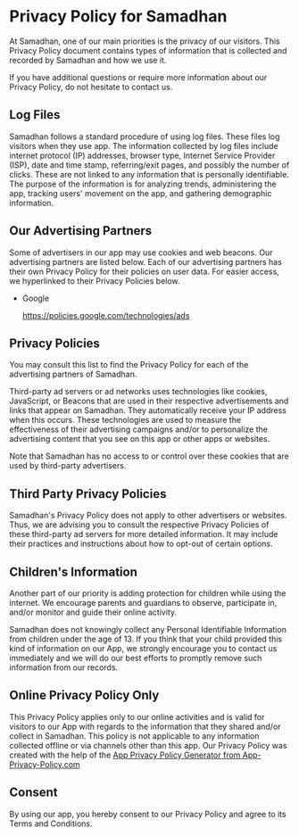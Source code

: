 <h1>Privacy Policy for Samadhan</h1>

<p>At Samadhan, one of our main priorities is the privacy of our visitors. This Privacy Policy document contains types of information that is collected and recorded by Samadhan and how we use it.</p>

<p>If you have additional questions or require more information about our Privacy Policy, do not hesitate to contact us.</p>

<h2>Log Files</h2>

<p>Samadhan follows a standard procedure of using log files. These files log visitors when they use app. The information collected by log files include internet protocol (IP) addresses, browser type, Internet Service Provider (ISP), date and time stamp, referring/exit pages, and possibly the number of clicks. These are not linked to any information that is personally identifiable. The purpose of the information is for analyzing trends, administering the app, tracking users' movement on the app, and gathering demographic information.</p>

<h2>Our Advertising Partners</h2>

<p>Some of advertisers in our app may use cookies and web beacons. Our advertising partners are listed below. Each of our advertising partners has their own Privacy Policy for their policies on user data. For easier access, we hyperlinked to their Privacy Policies below.</p>

<ul>
    <li>
        <p>Google</p>
        <p><a href="https://policies.google.com/technologies/ads">https://policies.google.com/technologies/ads</a></p>
    </li>
</ul>

<h2>Privacy Policies</h2>

<P>You may consult this list to find the Privacy Policy for each of the advertising partners of Samadhan.</p>

<p>Third-party ad servers or ad networks uses technologies like cookies, JavaScript, or Beacons that are used in their respective advertisements and links that appear on Samadhan. They automatically receive your IP address when this occurs. These technologies are used to measure the effectiveness of their advertising campaigns and/or to personalize the advertising content that you see on this app or other apps or websites.</p>

<p>Note that Samadhan has no access to or control over these cookies that are used by third-party advertisers.</p>

<h2>Third Party Privacy Policies</h2>

<p>Samadhan's Privacy Policy does not apply to other advertisers or websites. Thus, we are advising you to consult the respective Privacy Policies of these third-party ad servers for more detailed information. It may include their practices and instructions about how to opt-out of certain options.</p>

<h2>Children's Information</h2>

<p>Another part of our priority is adding protection for children while using the internet. We encourage parents and guardians to observe, participate in, and/or monitor and guide their online activity.</p>

<p>Samadhan does not knowingly collect any Personal Identifiable Information from children under the age of 13. If you think that your child provided this kind of information on our App, we strongly encourage you to contact us immediately and we will do our best efforts to promptly remove such information from our records.</p>

<h2>Online Privacy Policy Only</h2>

<p>This Privacy Policy applies only to our online activities and is valid for visitors to our App with regards to the information that they shared and/or collect in Samadhan. This policy is not applicable to any information collected offline or via channels other than this app. Our Privacy Policy was created with the help of the <a href="https://www.app-privacy-policy.com/app-privacy-policy-generator/">App Privacy Policy Generator from App-Privacy-Policy.com</a></p>

<h2>Consent</h2>

<p>By using our app, you hereby consent to our Privacy Policy and agree to its Terms and Conditions.</p>
